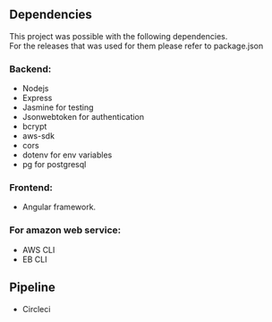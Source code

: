 ## Dependencies

This project was possible with the following dependencies. \
 For the releases that was used for them please refer to package.json

### Backend:

- Nodejs
- Express
- Jasmine for testing
- Jsonwebtoken for authentication
- bcrypt
- aws-sdk
- cors
- dotenv for env variables
- pg for postgresql

### Frontend:

- Angular framework.

### For amazon web service:

- AWS CLI
- EB CLI

## Pipeline

- Circleci
